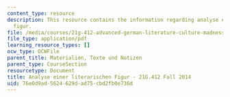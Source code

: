 ```yaml
---
content_type: resource
description: This resource contains the information regarding analyse einer literarischen
  figur.
file: /media/courses/21g-412-advanced-german-literature-culture-madness-murder-mysteries-fall-2014/76e0d9ad5624629dad75cbd2fb0e736d_MIT21G_412F14_Wk2-3_brain.pdf
file_type: application/pdf
learning_resource_types: []
ocw_type: OCWFile
parent_title: Materialien, Texte und Notizen
parent_type: CourseSection
resourcetype: Document
title: Analyse einer literarischen Figur - 21G.412 Fall 2014
uid: 76e0d9ad-5624-629d-ad75-cbd2fb0e736d
---
```

